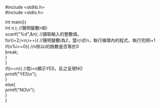 #include <stdlib.h>    
#include <stdio.h>    
    
int main(){    
    int n,i; //聲明變數n和i    
    scanf("%d",&n); //讀取輸入的整數值。    
    for(i=2;i<n;i++){ //聲明變數i為2，當i小於n，執行循環內的程式，執行完把i+1    
        if(n%i==0){ //n除以i的餘數是否等於0   
            break;    
        }    
    }    
    if(i==n){  //若i=n顯示YES，反之呈現NO  
        printf("YES\n");    
    }    
    else{    
        printf("NO\n");    
    }    
}  
